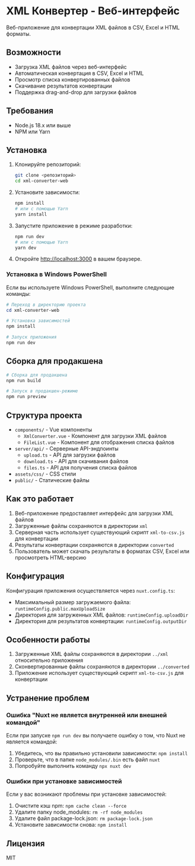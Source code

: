 # XML Конвертер - Веб-интерфейс

Веб-приложение для конвертации XML файлов в CSV, Excel и HTML форматы.

## Возможности

- Загрузка XML файлов через веб-интерфейс
- Автоматическая конвертация в CSV, Excel и HTML
- Просмотр списка конвертированных файлов
- Скачивание результатов конвертации
- Поддержка drag-and-drop для загрузки файлов

## Требования

- Node.js 18.x или выше
- NPM или Yarn

## Установка

1. Клонируйте репозиторий:

   ```bash
   git clone <репозиторий>
   cd xml-converter-web
   ```

2. Установите зависимости:

   ```bash
   npm install
   # или с помощью Yarn
   yarn install
   ```

3. Запустите приложение в режиме разработки:

   ```bash
   npm run dev
   # или с помощью Yarn
   yarn dev
   ```

4. Откройте [http://localhost:3000](http://localhost:3000) в вашем браузере.

### Установка в Windows PowerShell

Если вы используете Windows PowerShell, выполните следующие команды:

```powershell
# Переход в директорию проекта
cd xml-converter-web

# Установка зависимостей
npm install

# Запуск приложения
npm run dev
```

## Сборка для продакшена

```bash
# Сборка для продакшена
npm run build

# Запуск в продакшен-режиме
npm run preview
```

## Структура проекта

- `components/` - Vue компоненты
  - `XmlConverter.vue` - Компонент для загрузки XML файлов
  - `FileList.vue` - Компонент для отображения списка файлов
- `server/api/` - Серверные API-эндпоинты
  - `upload.ts` - API для загрузки файлов
  - `download.ts` - API для скачивания файлов
  - `files.ts` - API для получения списка файлов
- `assets/css/` - CSS стили
- `public/` - Статические файлы

## Как это работает

1. Веб-приложение предоставляет интерфейс для загрузки XML файлов
2. Загруженные файлы сохраняются в директории `xml`
3. Серверная часть использует существующий скрипт `xml-to-csv.js` для конвертации
4. Результаты конвертации сохраняются в директории `converted`
5. Пользователь может скачать результаты в форматах CSV, Excel или просмотреть HTML-версию

## Конфигурация

Конфигурация приложения осуществляется через `nuxt.config.ts`:

- Максимальный размер загружаемого файла: `runtimeConfig.public.maxUploadSize`
- Директория для загруженных XML файлов: `runtimeConfig.uploadDir`
- Директория для результатов конвертации: `runtimeConfig.outputDir`

## Особенности работы

1. Загруженные XML файлы сохраняются в директории `../xml` относительно приложения
2. Сконвертированные файлы сохраняются в директории `../converted`
3. Приложение использует существующий скрипт `xml-to-csv.js` для конвертации

## Устранение проблем

### Ошибка "Nuxt не является внутренней или внешней командой"

Если при запуске `npm run dev` вы получаете ошибку о том, что Nuxt не является командой:

1. Убедитесь, что вы правильно установили зависимости: `npm install`
2. Проверьте, что в папке `node_modules/.bin` есть файл `nuxt`
3. Попробуйте выполнить команду `npx nuxt dev`

### Ошибки при установке зависимостей

Если у вас возникают проблемы при установке зависимостей:

1. Очистите кэш npm: `npm cache clean --force`
2. Удалите папку node_modules: `rm -rf node_modules`
3. Удалите файл package-lock.json: `rm package-lock.json`
4. Установите зависимости снова: `npm install`

## Лицензия

MIT
